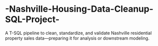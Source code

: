 # -Nashville-Housing-Data-Cleanup-SQL-Project-
A T-SQL pipeline to clean, standardize, and validate Nashville residential property sales data—preparing it for analysis or downstream modeling.
